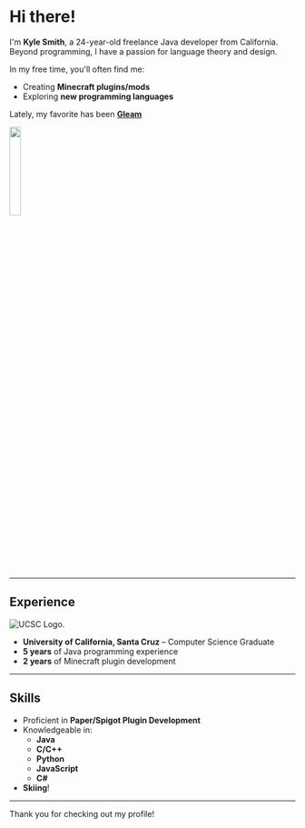 # Hi there!

I'm **Kyle Smith**, a 24-year-old freelance Java developer from California.  
Beyond programming, I have a passion for language theory and design.  

In my free time, you'll often find me:  
- Creating **Minecraft plugins/mods**  
- Exploring **new programming languages**  

Lately, my favorite has been [**Gleam**](https://gleam.run/)

<img src="https://gleam.run/images/lucy/lucy.svg" width=20% height=20%>

---

## Experience  
![UCSC Logo.](https://external-content.duckduckgo.com/iu/?u=http%3A%2F%2Fwww.userlogos.org%2Ffiles%2Flogos%2Feuphonicnight%2FUCSC.png&f=1&nofb=1&ipt=4704b575226f5108772216290e4a5fc90a96a95625219c7b5a2010e84bd03c57)
- **University of California, Santa Cruz** – Computer Science Graduate
- **5 years** of Java programming experience  
- **2 years** of Minecraft plugin development  

---

## Skills  
- Proficient in **Paper/Spigot Plugin Development**  
- Knowledgeable in:  
  - **Java**  
  - **C/C++**  
  - **Python**  
  - **JavaScript**
  - **C#**  
- **Skiing**! 

---

Thank you for checking out my profile!



